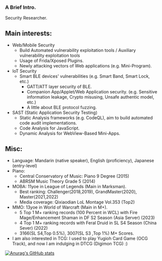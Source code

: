 ### A Brief Intro.

Security Researcher.

## Main interests:

- Web/Mobile Security
  - Build Automated vulnerability exploitation tools / Auxiliary vulnerability exploitation tools
  - Usage of Frida/Xposed Plugins.
  - Newly attacking vectors of Web applications (e.g. Mini-Program).
- IoT Security
  - Smart BLE devices' vulnerabilities (e.g. Smart Band, Smart Lock, etc.)
    - GATT/ATT layer security of BLE.
    - Companion App/Applet/Web Application security. (e.g. Sensitive information leakage, Crypto misusing, Unsafe authentic model, etc.)
    - A little about BLE protocol fuzzing.
- SAST (Static Application Security Testing) 
  - Static Analysis frameworks (e.g. CodeQL), aim to build automated code audit implementations.
  - Code Analysis for JavaScript.
  - Dynamic Analysis for WebView-Based Mini-Apps.

## Misc:

- Language: Mandarin (native speaker), English (proficiency), Japanese (entry-level)
- Piano:
  - Central Conservatory of Music: Piano 9 Degree (2015)
  - ABRSM Music Theory Grade 5 (2014)
- MOBA: 11yoe in League of Legends (Main in Marksman).
  - Best ranking: Challenger(2018,2019), GrandMaster(2020), Master(2021,2022)
  - Media coverage: Qixiaodian LoL Montage Vol.353 (Top2)
- MMO: 13yoe in World of Warcraft (Main in M+).
  - 5 Top 1 M+ ranking records (100 Percent in WCL) with Fire Mage/Enhancement Shaman in DF S2 Season (Asia Server) (2023)
  - 4 Top 1 M+ ranking records with Feral Druid in SL S4 Season (China Sever) (2022)
  - 3166(SL S4,Top 0.5%), 3007(SL S3 ,Top 1%) M+ Scores.
 - I am also interested in TCG: I used to play Yugioh Card Game (OCG Track), and now I am indulging in DTCG (Digimon TCG) :)

[![Anurag's GitHub stats](https://github-readme-stats.vercel.app/api?username=kee1ongz)](https://github.com/anuraghazra/github-readme-stats)

<!--
**kee1ongz/kee1ongz** is a ✨ _special_ ✨ repository because its `README.md` (this file) appears on your GitHub profile.

Here are some ideas to get you started:

- 🔭 I’m currently working on ...
- 🌱 I’m currently learning ...
- 👯 I’m looking to collaborate on ...
- 🤔 I’m looking for help with ...
- 💬 Ask me about ...
- 📫 How to reach me: ...
- 😄 Pronouns: ...
- ⚡ Fun fact: ...
-->
